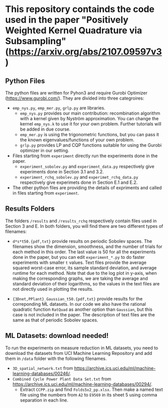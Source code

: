 # This repository containds the code used in the paper "Positively Weighted Kernel Quadrature via Subsampling" (https://arxiv.org/abs/2107.09597v3)

## Python Files
The python files are written for Pyhon3 and require Gurobi Optimizer (https://www.gurobi.com/). They are divided into three categroires:

- `emp_nys.py`, `emp_mer.py`, `grlp.py` are libraries.
  - `emp_nys.py` provides our main contribution: recombination algorithm with a kernel given by Nyström approximation. You can change the kernel `emp_nys.k` to use it for your own problem. Further tutorials will be added in due course.
  - `emp_mer.py` is using the trigonometric functions, but you can pass it the known eigenvalues/functions of your own problem.
  - `grlp.py` provides LP and CQP functions suitable for using the Gurobi optimizer in our setting.
- Files starting from `experiment` directly run the experiments done in the paper. 
  - `experiment_sobolev.py` and `experiment_data.py` respectively give experiments done in Section 3.1 and 3.2.
  - `experiment_rchq_sobolev.py` and `experimet_rchq_data.py` respectively give experimets done in Section E.1 and E.2.
- The other python files are providing the details of expriments and called in files starting from `experiment`.

## Results Folders
The folders `/results` and `/results_rchq` respectively contain files used in Section 3 and E.
In both folders, you will find there are two different types of filenames:

- `d*s*t50.{pdf,txt}` provide results on periodic Sobolev spaces. The filenames show the dimension, smoothness, and the number of trials for each method in this order. The last value is 50 for all the experiments done in the paper, but you can edit `experiment_*.py` to do faster experiments with smaller `t` values.
Text files provide the average squared worst-case error, its sample standard deviation, and average runtime for each method.
Note that due to the log plot in y-axis, when making the corresponding graphs, we are taking the average and standard deviation of their logarithms, so the values in the text files are not directly used in plotting the results.

- `{3Dnet,PPlant}_Gaussian_t50.{pdf,txt}` provide results for the correponding ML datasets. In our code we also have the rational quadratic function `RatQuad` as another option than `Gaussian`, but this case is not included in the paper. The description of text files are the same as that of periodic Sobolev spaces.

## ML Datasets: download needed!
To run the experiments on measure reduction in ML datasets, you need to download the datasets from UCI Machine Learning Repository and add them in `/data` folder with the following filenames.
- `3D_spatial_network.txt` from https://archive.ics.uci.edu/ml/machine-learning-databases/00246/.
- `Combined Cycle Power Plant Data Set.txt` from https://archive.ics.uci.edu/ml/machine-learning-databases/00294/.
  - Extract `CCPP.zip` and find `Folds5x2_pp.xlsx`. Then make a named text file using the numbers from `A2` to `E9569` in its sheet 5 using comma separation in each line.
